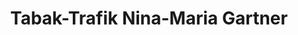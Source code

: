 ---
title: "Tabak-Trafik Nina-Maria Gartner"
url: /wien/tabak-trafik-nina-maria-gartner/
shop: Kiosk
---